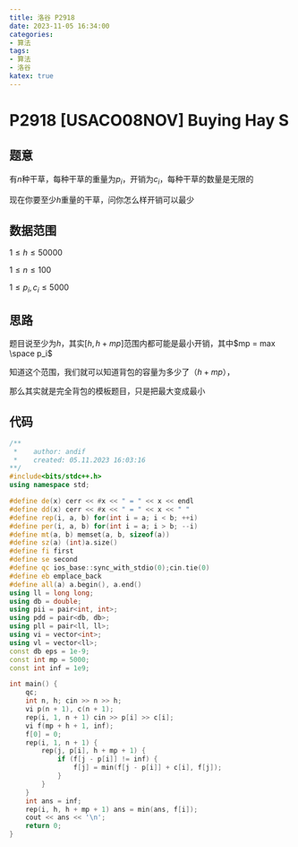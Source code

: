 ```yaml
---
title: 洛谷 P2918
date: 2023-11-05 16:34:00
categories:
- 算法
tags: 
- 算法
- 洛谷
katex: true
---
```


# P2918 [USACO08NOV] Buying Hay S

## 题意

有$n$种干草，每种干草的重量为$p_i$，开销为$c_i$，每种干草的数量是无限的

现在你要至少$h$重量的干草，问你怎么样开销可以最少

## 数据范围

$1 \leq h \leq 50000$

$1 \leq n \leq 100$

$1 \leq p_i, c_i \leq 5000$

## 思路

题目说至少为$h$，其实$[h, h + mp]$范围内都可能是最小开销，其中$mp = max \space p_i$

知道这个范围，我们就可以知道背包的容量为多少了（$h + mp$），

那么其实就是完全背包的模板题目，只是把最大变成最小

## 代码
```c++
/**
 *    author: andif
 *    created: 05.11.2023 16:03:16
**/
#include<bits/stdc++.h>
using namespace std;

#define de(x) cerr << #x << " = " << x << endl
#define dd(x) cerr << #x << " = " << x << " "
#define rep(i, a, b) for(int i = a; i < b; ++i)
#define per(i, a, b) for(int i = a; i > b; --i)
#define mt(a, b) memset(a, b, sizeof(a))
#define sz(a) (int)a.size()
#define fi first
#define se second
#define qc ios_base::sync_with_stdio(0);cin.tie(0)
#define eb emplace_back
#define all(a) a.begin(), a.end()
using ll = long long;
using db = double;
using pii = pair<int, int>;
using pdd = pair<db, db>;
using pll = pair<ll, ll>;
using vi = vector<int>;
using vl = vector<ll>;
const db eps = 1e-9;
const int mp = 5000;
const int inf = 1e9;

int main() {
    qc;
    int n, h; cin >> n >> h;
    vi p(n + 1), c(n + 1);
    rep(i, 1, n + 1) cin >> p[i] >> c[i];
    vi f(mp + h + 1, inf);
    f[0] = 0;
    rep(i, 1, n + 1) {
        rep(j, p[i], h + mp + 1) {
            if (f[j - p[i]] != inf) {
                f[j] = min(f[j - p[i]] + c[i], f[j]);
            }
        }
    }
    int ans = inf;
    rep(i, h, h + mp + 1) ans = min(ans, f[i]);
    cout << ans << '\n';
    return 0;
}
```
